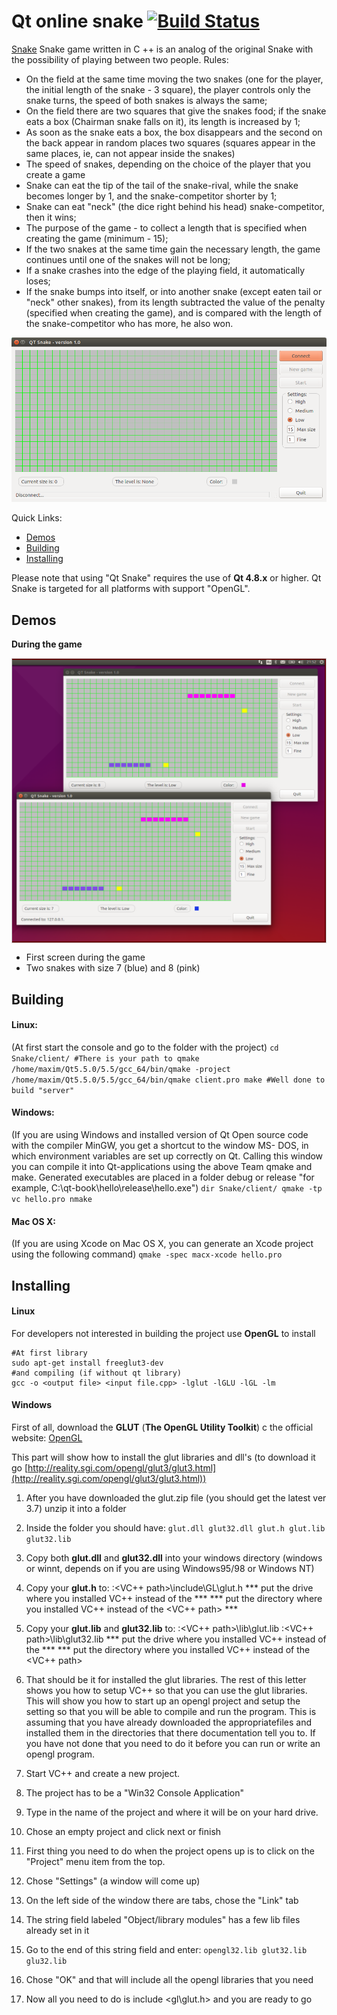 # Qt online snake [![Build Status](https://travis-ci.org/angular/material.svg)](https://github.com/aleandr100/Snake)

[Snake](https://en.wikipedia.org/wiki/Snake_%28video_game%29) Snake game written in C ++ is an analog of the original Snake with the possibility of playing between two people.
Rules:
- On the field at the same time moving the two snakes (one for the player, the initial length of the snake - 3 square), the player controls only the snake turns, the speed of both snakes is always the same;
- On the field there are two squares that give the snakes food; if the snake eats a box (Chairman snake falls on it), its length is increased by 1;
- As soon as the snake eats a box, the box disappears and the second on the back appear in random places two squares (squares appear in the same places, ie, can not appear inside the snakes)
- The speed of snakes, depending on the choice of the player that you create a game
- Snake can eat the tip of the tail of the snake-rival, while the snake becomes longer by 1, and the snake-competitor shorter by 1;
- Snake can eat "neck" (the dice right behind his head) snake-competitor, then it wins;
- The purpose of the game - to collect a length that is specified when creating the game (minimum - 15);
- If the two snakes at the same time gain the necessary length, the game continues until one of the snakes will not be long;
- If a snake crashes into the edge of the playing field, it automatically loses;
- If the snake bumps into itself, or into another snake (except eaten tail or "neck" other snakes), from its length subtracted the value of the penalty (specified when creating the game), and is compared with the length of the snake-competitor who has more, he also won.

![main window](https://raw.githubusercontent.com/aleandr100/Snake/master/resources/main_window.png)

Quick Links:

*  [Demos](#demos)
*  [Building](#building)
*  [Installing](#installing)

Please note that using "Qt Snake" requires the use of **Qt 4.8.x** or higher. Qt
Snake is targeted for all platforms with support "OpenGL".

## <a name="demos"></a> Demos
**During the game**
<div style="border: 1px solid #ccc">
  <img src="https://raw.githubusercontent.com/aleandr100/Snake/master/resources/during_the_game.png" style="display:block;">
</div>

- First screen during the game
- Two snakes with size 7 (blue) and 8 (pink)

## <a name="building"></a> Building

#### Linux:
(At first start the console and go to the folder with the project)
	```
	cd Snake/client/
	#There is your path to qmake
	/home/maxim/Qt5.5.0/5.5/gcc_64/bin/qmake -project
	/home/maxim/Qt5.5.0/5.5/gcc_64/bin/qmake client.pro
	make
	#Well done to build "server"
	```
#### Windows:
(If you are using Windows and installed version of Qt Open
source code with the compiler MinGW, you get a shortcut to the window MS-
DOS, in which environment variables are set up correctly on Qt. Calling this window
you can compile it into Qt-applications using the above
Team qmake and make. Generated executables are placed in a folder
debug or release "for example, C:\qt-book\hello\release\hello.exe")
	```
	dir Snake/client/
	qmake -tp vc hello.pro
	nmake
	```
#### Mac OS X:
(If you are using Xcode on Mac OS X, you can generate an Xcode project using the following command)
	```
	qmake -spec macx-xcode hello.pro
	```

## <a name="installing"></a> Installing

#### Linux
For developers not interested in building the project use **OpenGL** to install
```
#At first library
sudo apt-get install freeglut3-dev
#and compiling (if without qt library)
gcc -o <output file> <input file.cpp> -lglut -lGLU -lGL -lm
```

#### Windows
First of all, download the **GLUT** (**The OpenGL Utility Toolkit**) c the official website:
[OpenGL](https://www.opengl.org/resources/libraries/glut/)

This part will show how to install the glut libraries and dll's (to download it go [http://reality.sgi.com/opengl/glut3/glut3.html](http://reality.sgi.com/opengl/glut3/glut3.html))

1. After you have downloaded the glut.zip file (you should get the latest ver 3.7) unzip it into a folder
2. Inside the folder you should have:
```glut.dll glut32.dll glut.h glut.lib glut32.lib```
3. Copy both **glut.dll** and **glut32.dll** into your windows directory (windows or winnt, depends on if you are using Windows95/98 or Windows NT)
4. Copy your **glut.h** to:
<drive>:\<VC++ path>\include\GL\glut.h
*** put the drive where you installed VC++ instead of the <drive> ***
*** put the directory where you installed VC++ instead of the <VC++ path> ***
5. Copy your **glut.lib** and **glut32.lib** to:
<drive>:\<VC++ path>\lib\glut.lib
<drive>:\<VC++ path>\lib\glut32.lib
*** put the drive where you installed VC++ instead of the <drive> ***
*** put the directory where you installed VC++ instead of the <VC++ path>
6. That should be it for installed the glut libraries. The rest of this letter shows you how to setup VC++ so that you can use the glut libraries.
This will show you how to start up an opengl project and setup the setting so that you will be able to compile and run the program. This is assuming that you have already downloaded the appropriatefiles and installed them in the directories that there documentation tell you to. If you have not done that you need to do it before you can run or write an opengl program.

7. Start VC++ and create a new project.
8. The project has to be a "Win32 Console Application"
9. Type in the name of the project and where it will be on your hard drive.
10. Chose an empty project and click next or finish
11. First thing you need to do when the project opens up is to click on the "Project" menu item from the top.
12. Chose "Settings" (a window will come up)
13. On the left side of the window there are tabs, chose the "Link" tab
14. The string field labeled "Object/library modules" has a few lib files already set in it
15. Go to the end of this string field and enter:
``` opengl32.lib glut32.lib glu32.lib ```
16. Chose "OK" and that will include all the opengl libraries that you need
17. Now all you need to do is include <gl\glut.h> and you are ready to go